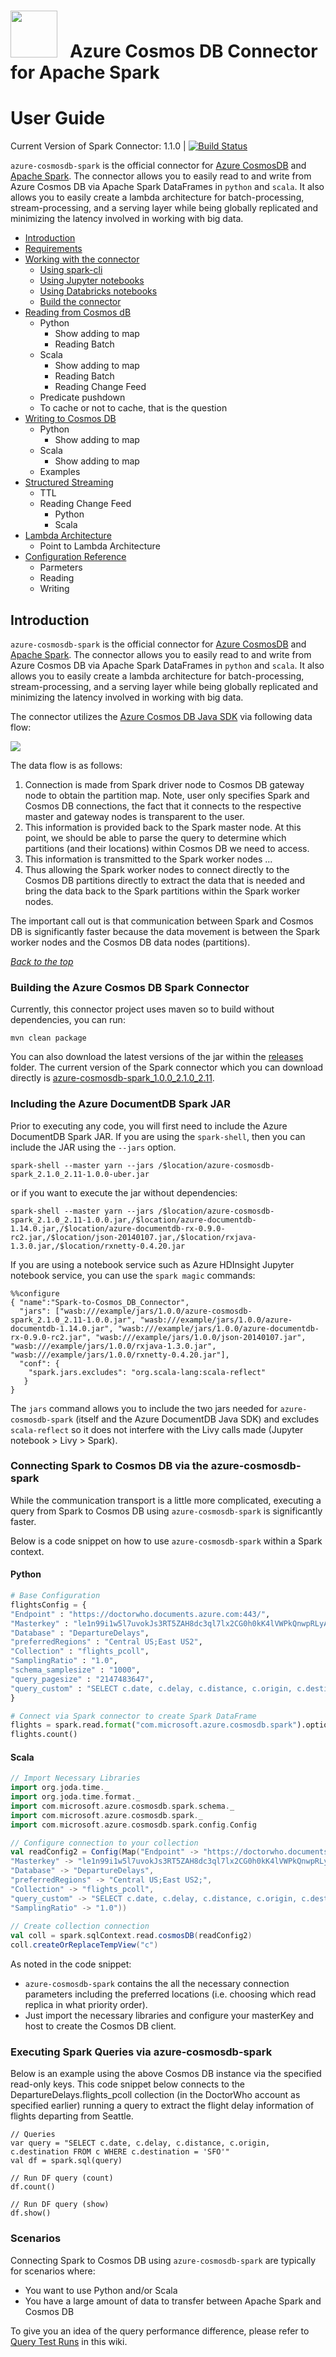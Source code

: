 <img src="https://raw.githubusercontent.com/dennyglee/azure-cosmosdb-spark/master/docs/images/azure-cosmos-db-icon.png" width="75">  &nbsp; Azure Cosmos DB Connector for Apache Spark
==========================================
# User Guide


Current Version of Spark Connector: 1.1.0 | [![Build Status](https://travis-ci.org/Azure/azure-cosmosdb-spark.svg?branch=master)](https://travis-ci.org/Azure/azure-cosmosdb-spark)



`azure-cosmosdb-spark` is the official connector for [Azure CosmosDB](http://cosmosdb.com) and [Apache Spark](http://spark.apache.org). The connector allows you to easily read to and write from Azure Cosmos DB via Apache Spark DataFrames in `python` and `scala`.  It also allows you to easily create a lambda architecture for batch-processing, stream-processing, and a serving layer while being globally replicated and minimizing the latency involved in working with big data. 


<!-- <details>
<summary><strong><em>Table of Contents</em></strong></summary> -->

* [Introduction](#introduction)
* [Requirements](#requirements)
* [Working with the connector](#working-with-the-connector)
  * [Using spark-cli](#using-spark-cli)
  * [Using Jupyter notebooks](#using-jupyter-notebooks)
  * [Using Databricks notebooks](#using-databricks-notebooks)
  * [Build the connector](#build-the-connector)
* [Reading from Cosmos dB](#reading-from-cosmos-db)
  * Python
    * Show adding to map
    * Reading Batch
  * Scala
    * Show adding to map
    * Reading Batch
    * Reading Change Feed
  * Predicate pushdown
  * To cache or not to cache, that is the question
* [Writing to Cosmos DB](#writing-to-cosmos-db)
  * Python
    * Show adding to map
  * Scala
    * Show adding to map
  * Examples
* [Structured Streaming](#structured-streaming)
  * TTL
  * Reading Change Feed
    * Python
    * Scala
* [Lambda Architecture](#lambda-architecture)
  * Point to Lambda Architecture
* [Configuration Reference](#configuration-reference)
    * Parmeters
    * Reading
    * Writing

<!-- </details> -->


## Introduction

`azure-cosmosdb-spark` is the official connector for [Azure CosmosDB](http://cosmosdb.com) and [Apache Spark](http://spark.apache.org). The connector allows you to easily read to and write from Azure Cosmos DB via Apache Spark DataFrames in `python` and `scala`.  It also allows you to easily create a lambda architecture for batch-processing, stream-processing, and a serving layer while being globally replicated and minimizing the latency involved in working with big data. 

The connector utilizes the [Azure Cosmos DB Java SDK](https://github.com/Azure/azure-documentdb-java) via following data flow:

![](https://github.com/Azure/azure-cosmosdb-spark/blob/master/docs/images/diagrams/azure-cosmosdb-spark-flow_600x266.png?raw=true)

The data flow is as follows:

1. Connection is made from Spark driver node to Cosmos DB gateway node to obtain the partition map.  Note, user only specifies Spark and Cosmos DB connections, the fact that it connects to the respective master and gateway nodes is transparent to the user.
2. This information is provided back to the Spark master node.  At this point, we should be able to parse the query to determine which partitions (and their locations) within Cosmos DB we need to access.
3. This information is transmitted to the Spark worker nodes ...
4. Thus allowing the Spark worker nodes to connect directly to the Cosmos DB partitions directly to extract the data that is needed and bring the data back to the Spark partitions within the Spark worker nodes.

The important call out is that communication between Spark and Cosmos DB is significantly faster because the data movement is between the Spark worker nodes and the Cosmos DB data nodes (partitions).


[<em>Back to the top</em>](#user-guide)


### Building the Azure Cosmos DB Spark Connector
Currently, this connector project uses maven so to build without dependencies, you can run:
```
mvn clean package
```
You can also download the latest versions of the jar within the [releases](https://github.com/Azure/azure-cosmosdb-spark/tree/master/releases) folder.  The current version of the Spark connector which you can download directly is [azure-cosmosdb-spark_1.0.0_2.1.0_2.11](https://github.com/Azure/azure-cosmosdb-spark/tree/master/releases/azure-cosmosdb-spark_2.1.0_2.11-1.0.0).

### Including the Azure DocumentDB Spark JAR
Prior to executing any code, you will first need to include the Azure DocumentDB Spark JAR.  If you are using the `spark-shell`, then you can include the JAR using the `--jars` option.  

```
spark-shell --master yarn --jars /$location/azure-cosmosdb-spark_2.1.0_2.11-1.0.0-uber.jar
```

or if you want to execute the jar without dependencies:

```
spark-shell --master yarn --jars /$location/azure-cosmosdb-spark_2.1.0_2.11-1.0.0.jar,/$location/azure-documentdb-1.14.0.jar,/$location/azure-documentdb-rx-0.9.0-rc2.jar,/$location/json-20140107.jar,/$location/rxjava-1.3.0.jar,/$location/rxnetty-0.4.20.jar 
```

If you are using a notebook service such as Azure HDInsight Jupyter notebook service, you can use the `spark magic` commands:

```
%%configure
{ "name":"Spark-to-Cosmos_DB_Connector", 
  "jars": ["wasb:///example/jars/1.0.0/azure-cosmosdb-spark_2.1.0_2.11-1.0.0.jar", "wasb:///example/jars/1.0.0/azure-documentdb-1.14.0.jar", "wasb:///example/jars/1.0.0/azure-documentdb-rx-0.9.0-rc2.jar", "wasb:///example/jars/1.0.0/json-20140107.jar", "wasb:///example/jars/1.0.0/rxjava-1.3.0.jar", "wasb:///example/jars/1.0.0/rxnetty-0.4.20.jar"],
  "conf": {
    "spark.jars.excludes": "org.scala-lang:scala-reflect"
   }
}
```

The `jars` command allows you to include the two jars needed for `azure-cosmosdb-spark` (itself and the Azure DocumentDB Java SDK) and excludes `scala-reflect` so it does not interfere with the Livy calls made (Jupyter notebook > Livy > Spark).


### Connecting Spark to Cosmos DB via the azure-cosmosdb-spark
While the communication transport is a little more complicated, executing a query from Spark to Cosmos DB using `azure-cosmosdb-spark` is significantly faster.

Below is a code snippet on how to use `azure-cosmosdb-spark` within a Spark context.

#### Python
```python
# Base Configuration
flightsConfig = {
"Endpoint" : "https://doctorwho.documents.azure.com:443/",
"Masterkey" : "le1n99i1w5l7uvokJs3RT5ZAH8dc3ql7lx2CG0h0kK4lVWPkQnwpRLyAN0nwS1z4Cyd1lJgvGUfMWR3v8vkXKA==",
"Database" : "DepartureDelays",
"preferredRegions" : "Central US;East US2",
"Collection" : "flights_pcoll", 
"SamplingRatio" : "1.0",
"schema_samplesize" : "1000",
"query_pagesize" : "2147483647",
"query_custom" : "SELECT c.date, c.delay, c.distance, c.origin, c.destination FROM c WHERE c.origin = 'SEA'"
}

# Connect via Spark connector to create Spark DataFrame
flights = spark.read.format("com.microsoft.azure.cosmosdb.spark").options(**flightsConfig).load()
flights.count()
```

#### Scala
```scala
// Import Necessary Libraries
import org.joda.time._
import org.joda.time.format._
import com.microsoft.azure.cosmosdb.spark.schema._
import com.microsoft.azure.cosmosdb.spark._
import com.microsoft.azure.cosmosdb.spark.config.Config

// Configure connection to your collection
val readConfig2 = Config(Map("Endpoint" -> "https://doctorwho.documents.azure.com:443/",
"Masterkey" -> "le1n99i1w5l7uvokJs3RT5ZAH8dc3ql7lx2CG0h0kK4lVWPkQnwpRLyAN0nwS1z4Cyd1lJgvGUfMWR3v8vkXKA==",
"Database" -> "DepartureDelays",
"preferredRegions" -> "Central US;East US2;",
"Collection" -> "flights_pcoll", 
"query_custom" -> "SELECT c.date, c.delay, c.distance, c.origin, c.destination FROM c WHERE c.origin = 'SEA'"
"SamplingRatio" -> "1.0"))
 
// Create collection connection 
val coll = spark.sqlContext.read.cosmosDB(readConfig2)
coll.createOrReplaceTempView("c")
```

As noted in the code snippet:

- `azure-cosmosdb-spark` contains the all the necessary connection parameters including the preferred locations (i.e. choosing which read replica in what priority order).
- Just import the necessary libraries and configure your masterKey and host to create the Cosmos DB client.

### Executing Spark Queries via azure-cosmosdb-spark

Below is an example using the above Cosmos DB instance via the specified read-only keys. This code snippet below connects to the DepartureDelays.flights_pcoll collection (in the DoctorWho account as specified earlier) running a query to extract the flight delay information of flights departing from Seattle.

```
// Queries
var query = "SELECT c.date, c.delay, c.distance, c.origin, c.destination FROM c WHERE c.destination = 'SFO'"
val df = spark.sql(query)

// Run DF query (count)
df.count()

// Run DF query (show)
df.show()
```

### Scenarios

Connecting Spark to Cosmos DB using `azure-cosmosdb-spark` are typically for scenarios where:

* You want to use Python and/or Scala
* You have a large amount of data to transfer between Apache Spark and Cosmos DB


To give you an idea of the query performance difference, please refer to [Query Test Runs](https://github.com/Azure/azure-documentdb-spark/wiki/Query-Test-Runs) in this wiki.